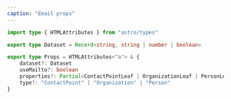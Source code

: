 ```yaml
---
caption: "Email props"
---
```


<!-- markdownlint-disable MD041 -->
<!-- dprint-ignore -->

```ts
import type { HTMLAttributes } from "astro/types"

export type Dataset = Record<string, string | number | boolean>

export type Props = HTMLAttributes<"a"> & {
	dataset?: Dataset
	useMailto?: boolean
	properties?: Partial<ContactPointLeaf | OrganizationLeaf | PersonLeaf>
	type?: "ContactPoint" | "Organization" | "Person"
}
```
